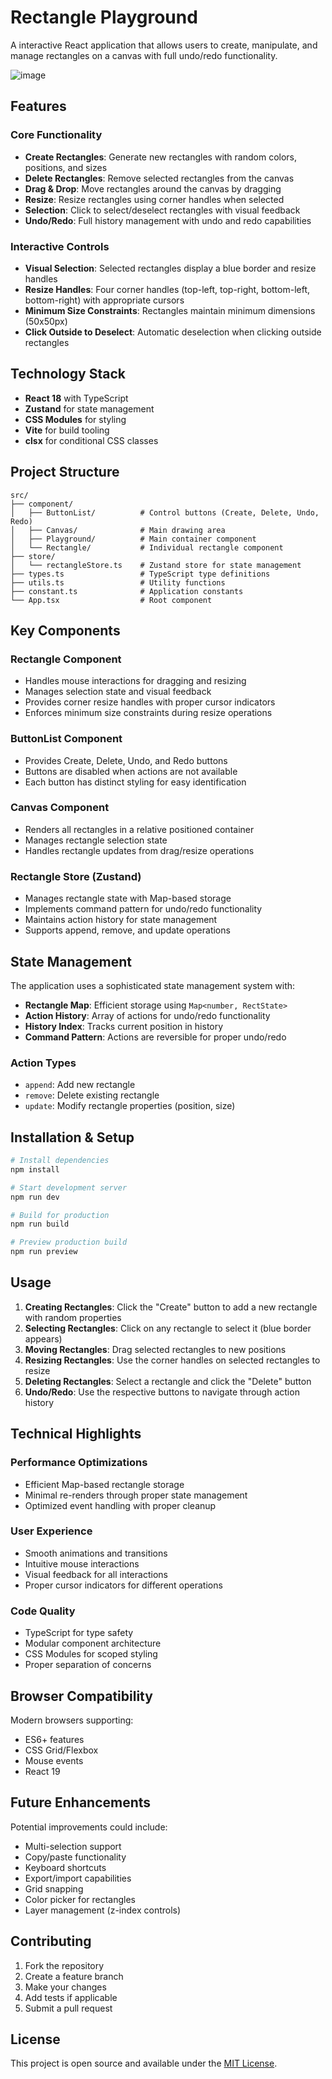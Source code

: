 # Rectangle Playground

A interactive React application that allows users to create, manipulate, and manage rectangles on a canvas with full undo/redo functionality.

![image](https://github.com/user-attachments/assets/9e9cc4a2-7c8f-4e6d-baf7-a53bcf1cafec)


## Features

### Core Functionality
- **Create Rectangles**: Generate new rectangles with random colors, positions, and sizes
- **Delete Rectangles**: Remove selected rectangles from the canvas
- **Drag & Drop**: Move rectangles around the canvas by dragging
- **Resize**: Resize rectangles using corner handles when selected
- **Selection**: Click to select/deselect rectangles with visual feedback
- **Undo/Redo**: Full history management with undo and redo capabilities

### Interactive Controls
- **Visual Selection**: Selected rectangles display a blue border and resize handles
- **Resize Handles**: Four corner handles (top-left, top-right, bottom-left, bottom-right) with appropriate cursors
- **Minimum Size Constraints**: Rectangles maintain minimum dimensions (50x50px)
- **Click Outside to Deselect**: Automatic deselection when clicking outside rectangles

## Technology Stack

- **React 18** with TypeScript
- **Zustand** for state management
- **CSS Modules** for styling
- **Vite** for build tooling
- **clsx** for conditional CSS classes

## Project Structure

```
src/
├── component/
│   ├── ButtonList/          # Control buttons (Create, Delete, Undo, Redo)
│   ├── Canvas/              # Main drawing area
│   ├── Playground/          # Main container component
│   └── Rectangle/           # Individual rectangle component
├── store/
│   └── rectangleStore.ts    # Zustand store for state management
├── types.ts                 # TypeScript type definitions
├── utils.ts                 # Utility functions
├── constant.ts              # Application constants
└── App.tsx                  # Root component
```

## Key Components

### Rectangle Component
- Handles mouse interactions for dragging and resizing
- Manages selection state and visual feedback
- Provides corner resize handles with proper cursor indicators
- Enforces minimum size constraints during resize operations

### ButtonList Component
- Provides Create, Delete, Undo, and Redo buttons
- Buttons are disabled when actions are not available
- Each button has distinct styling for easy identification

### Canvas Component
- Renders all rectangles in a relative positioned container
- Manages rectangle selection state
- Handles rectangle updates from drag/resize operations

### Rectangle Store (Zustand)
- Manages rectangle state with Map-based storage
- Implements command pattern for undo/redo functionality
- Maintains action history for state management
- Supports append, remove, and update operations

## State Management

The application uses a sophisticated state management system with:

- **Rectangle Map**: Efficient storage using `Map<number, RectState>`
- **Action History**: Array of actions for undo/redo functionality
- **History Index**: Tracks current position in history
- **Command Pattern**: Actions are reversible for proper undo/redo

### Action Types
- `append`: Add new rectangle
- `remove`: Delete existing rectangle  
- `update`: Modify rectangle properties (position, size)

## Installation & Setup

```bash
# Install dependencies
npm install

# Start development server
npm run dev

# Build for production
npm run build

# Preview production build
npm run preview
```

## Usage

1. **Creating Rectangles**: Click the "Create" button to add a new rectangle with random properties
2. **Selecting Rectangles**: Click on any rectangle to select it (blue border appears)
3. **Moving Rectangles**: Drag selected rectangles to new positions
4. **Resizing Rectangles**: Use the corner handles on selected rectangles to resize
5. **Deleting Rectangles**: Select a rectangle and click the "Delete" button
6. **Undo/Redo**: Use the respective buttons to navigate through action history

## Technical Highlights

### Performance Optimizations
- Efficient Map-based rectangle storage
- Minimal re-renders through proper state management
- Optimized event handling with proper cleanup

### User Experience
- Smooth animations and transitions
- Intuitive mouse interactions
- Visual feedback for all interactions
- Proper cursor indicators for different operations

### Code Quality
- TypeScript for type safety
- Modular component architecture
- CSS Modules for scoped styling
- Proper separation of concerns

## Browser Compatibility

Modern browsers supporting:
- ES6+ features
- CSS Grid/Flexbox
- Mouse events
- React 19

## Future Enhancements

Potential improvements could include:
- Multi-selection support
- Copy/paste functionality
- Keyboard shortcuts
- Export/import capabilities
- Grid snapping
- Color picker for rectangles
- Layer management (z-index controls)

## Contributing

1. Fork the repository
2. Create a feature branch
3. Make your changes
4. Add tests if applicable
5. Submit a pull request

## License

This project is open source and available under the [MIT License](LICENSE).
